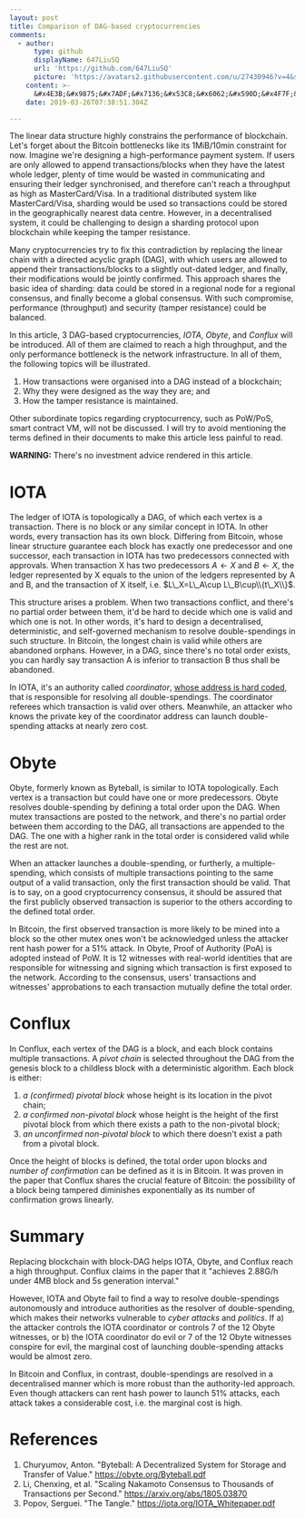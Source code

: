 ```yaml
---
layout: post
title: Comparison of DAG-based cryptocurrencies
comments:
  - author:
      type: github
      displayName: 647LiuSQ
      url: 'https://github.com/647LiuSQ'
      picture: 'https://avatars2.githubusercontent.com/u/27430946?v=4&s=73'
    content: >-
      &#x4E3B;&#x9875;&#x7ADF;&#x7136;&#x53C8;&#x6062;&#x590D;&#x4F7F;&#x7528;&#x4E86;&#xFF0C;&#x8D5E;&#xFF01;
    date: 2019-03-26T07:38:51.304Z

---
```


The linear data structure highly constrains the performance of blockchain. Let's forget about the Bitcoin bottlenecks like its 1MiB/10min constraint for now. Imagine we're designing a high-performance payment system. If users are only allowed to append transactions/blocks when they have the latest whole ledger, plenty of time would be wasted in communicating and ensuring their ledger synchronised, and therefore can't reach a throughput as high as MasterCard/Visa. In a traditional distributed system like MasterCard/Visa, sharding would be used so transactions could be stored in the geographically nearest data centre. However, in a decentralised system, it could be challenging to design a sharding protocol upon blockchain while keeping the tamper resistance.

Many cryptocurrencies try to fix this contradiction by replacing the linear chain with a directed acyclic graph (DAG), with which users are allowed to append their transactions/blocks to a slightly out-dated ledger, and finally, their modifications would be jointly confirmed. This approach shares the basic idea of sharding: data could be stored in a regional node for a regional consensus, and finally become a global consensus. With such compromise, performance (throughput) and security (tamper resistance) could be balanced.

In this article, 3 DAG-based cryptocurrencies, _IOTA_, _Obyte_, and _Conflux_ will be introduced. All of them are claimed to reach a high throughput, and the only performance bottleneck is the network infrastructure. In all of them, the following topics will be illustrated.

1. How transactions were organised into a DAG instead of a blockchain;
1. Why they were designed as the way they are; and
1. How the tamper resistance is maintained.

Other subordinate topics regarding cryptocurrency, such as PoW/PoS, smart contract VM, will not be discussed. I will try to avoid mentioning the terms defined in their documents to make this article less painful to read.

**WARNING:** There's no investment advice rendered in this article.

# IOTA

The ledger of IOTA is topologically a DAG, of which each vertex is a transaction. There is no block or any similar concept in IOTA. In other words, every transaction has its own block. Differing from Bitcoin, whose linear structure guarantee each block has exactly one predecessor and one successor, each transaction in IOTA has two predecessors connected with approvals. When transaction X has two predecessors $A\gets X$ and $B\gets X$, the ledger represented by X equals to the union of the ledgers represented by A and B, and the transaction of X itself, i.e. $L\_X=L\_A\cup L\_B\cup\\{t\_X\\}$.

This structure arises a problem. When two transactions conflict, and there's no partial order between them, it'd be hard to decide which one is valid and which one is not. In other words, it's hard to design a decentralised, deterministic, and self-governed mechanism to resolve double-spendings in such structure. In Bitcoin, the longest chain is valid while others are abandoned orphans. However, in a DAG, since there's no total order exists, you can hardly say transaction A is inferior to transaction B thus shall be abandoned.

In IOTA, it's an authority called _coordinator_, [whose address is hard coded](https://github.com/iotaledger/iri/blob/bf402225942f790e056e04cd893141f802f7b90c/src/main/java/com/iota/iri/conf/BaseIotaConfig.java#L825), that is responsible for resolving all double-spendings. The coordinator referees which transaction is valid over others. Meanwhile, an attacker who knows the private key of the coordinator address can launch double-spending attacks at nearly zero cost.

# Obyte

Obyte, formerly known as Byteball, is similar to IOTA topologically. Each vertex is a transaction but could have one or more predecessors. Obyte resolves double-spending by defining a total order upon the DAG. When mutex transactions are posted to the network, and there's no partial order between them according to the DAG, all transactions are appended to the DAG. The one with a higher rank in the total order is considered valid while the rest are not.

When an attacker launches a double-spending, or furtherly, a multiple-spending, which consists of multiple transactions pointing to the same output of a valid transaction, only the first transaction should be valid. That is to say, on a good cryptocurrency consensus, it should be assured that the first publicly observed transaction is superior to the others according to the defined total order.

In Bitcoin, the first observed transaction is more likely to be mined into a block so the other mutex ones won't be acknowledged unless the attacker rent hash power for a 51% attack. In Obyte, Proof of Authority (PoA) is adopted instead of PoW. It is 12 witnesses with real-world identities that are responsible for witnessing and signing which transaction is first exposed to the network. According to the consensus, users' transactions and witnesses' approbations to each transaction mutually define the total order.

# Conflux

In Conflux, each vertex of the DAG is a block, and each block contains multiple transactions. A _pivot chain_ is selected throughout the DAG from the genesis block to a childless block with a deterministic algorithm. Each block is either:

1. _a (confirmed) pivotal block_ whose height is its location in the pivot chain;
1. _a confirmed non-pivotal block_ whose height is the height of the first pivotal block from which there exists a path to the non-pivotal block;
1. _an unconfirmed non-pivotal block_ to which there doesn't exist a path from a pivotal block.

Once the height of blocks is defined, the total order upon blocks and _number of confirmation_ can be defined as it is in Bitcoin. It was proven in the paper that Conflux shares the crucial feature of Bitcoin: the possibility of a block being tampered diminishes exponentially as its number of confirmation grows linearly.

# Summary

Replacing blockchain with block-DAG helps IOTA, Obyte, and Conflux reach a high throughput. Conflux claims in the paper that it "achieves 2.88G/h under 4MB block and 5s generation interval."

However, IOTA and Obyte fail to find a way to resolve double-spendings autonomously and introduce authorities as the resolver of double-spending, which makes their networks vulnerable to _cyber attacks_ and _politics_. If a) the attacker controls the IOTA coordinator or controls 7 of the 12 Obyte witnesses, or b) the IOTA coordinator do evil or 7 of the 12 Obyte witnesses conspire for evil, the marginal cost of launching double-spending attacks would be almost zero.

In Bitcoin and Conflux, in contrast, double-spendings are resolved in a decentralised manner which is more robust than the authority-led approach. Even though attackers can rent hash power to launch 51% attacks, each attack takes a considerable cost, i.e. the marginal cost is high.

# References

1. Churyumov, Anton. "Byteball: A Decentralized System for Storage and Transfer of Value." <https://obyte.org/Byteball.pdf>
1. Li, Chenxing, et al. "Scaling Nakamoto Consensus to Thousands of Transactions per Second." <https://arxiv.org/abs/1805.03870>
1. Popov, Serguei. "The Tangle." <https://iota.org/IOTA_Whitepaper.pdf>
